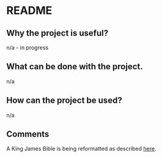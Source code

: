 # README

## Why the project is useful? 

n/a - in progress

## What can be done with the project. 

n/a

## How can the project be used? 

n/a

## Comments

A King James Bible is being reformatted as described [here](https://sword-2.github.io/library/kjv/index.html).


